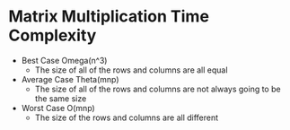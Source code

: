 # Matrix Multiplication Time Complexity
- Best Case Omega(n^3)
  - The size of all of the rows and columns are all equal
- Average Case Theta(mnp)
  - The size of all of the rows and columns are not always going to be the same size 
- Worst Case O(mnp)
  - The size of the rows and columns are all different
